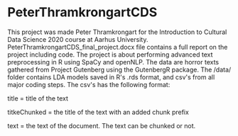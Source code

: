 # PeterThramkrongartCDS
This project was made Peter Thramkrongart for the Introduction to Cultural Data Science 2020 course at Aarhus University.
PeterThramkrongartCDS_final_project.docx file contains a full report on the project including code.
The project is about performing advanced text preprocessing in R using SpaCy and openNLP.
The data are horror texts gathered from Project Gutenberg using the GutenbergR package. 
The /data/ folder contains LDA models saved in R's .rds format, and csv's from all major coding steps.
The csv's has the following format:

title = title of the text

titkeChunked = the title of the text with an added chunk prefix

text = the text of the document. The text can be chunked or not.
